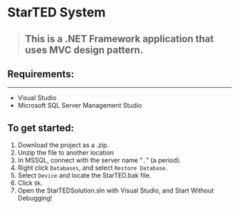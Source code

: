 # StarTED System

> ## This is a .NET Framework application that uses MVC design pattern.

## Requirements:

---

- Visual Studio
- Microsoft SQL Server Management Studio

## To get started:

1. Download the project as a .zip.
1. Unzip the file to another location
1. In MSSQL, connect with the server name "`.`" (a period).
1. Right click `Databases`, and select `Restore Database`.
1. Select `Device` and locate the StarTED.bak file.
1. Click `Ok`.
1. Open the StarTEDSolution.sln with Visual Studio, and Start Without Debugging!
